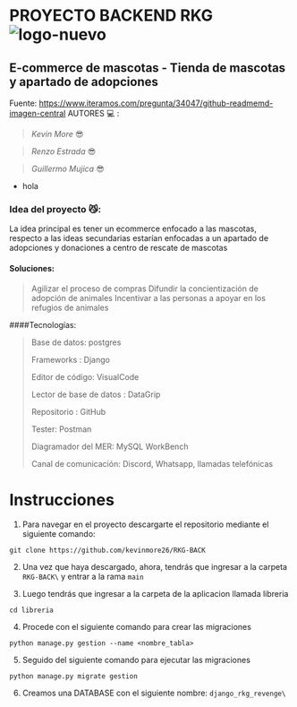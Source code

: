 # PROYECTO BACKEND RKG  ![logo-nuevo](https://user-images.githubusercontent.com/74431425/136596976-bf36329d-7766-4c2c-a150-7379fbe18bfc.png)
## E-commerce de mascotas - Tienda de mascotas y apartado de adopciones
Fuente: https://www.iteramos.com/pregunta/34047/github-readmemd-imagen-central
AUTORES 💻 :

>  _Kevin More_ 😎

>  _Renzo Estrada_ 😎
 
>  _Guillermo Mujica_ 😎
- hola

### Idea del proyecto 😼:
La idea principal es tener un ecommerce enfocado a las
mascotas, respecto a las ideas secundarias estarían enfocadas a un apartado de adopciones y donaciones a centro de rescate de mascotas

#### Soluciones:
> Agilizar el proceso de compras
> Difundir la concientización de adopción de animales
> Incentivar a las personas a apoyar en los refugios de animales

####Tecnologías:
>Base de datos: postgres
>
>Frameworks : Django
>
>Editor de código: VisualCode
>
>Lector de base de datos : DataGrip
>
>Repositorio : GitHub
>
>Tester: Postman
>
>Diagramador del MER: MySQL WorkBench
>
>Canal de comunicación: Discord, Whatsapp, llamadas telefónicas
>
# Instrucciones

1. Para navegar en el proyecto descargarte el repositorio mediante el siguiente comando:

```
git clone https://github.com/kevinmore26/RKG-BACK
```

2. Una vez que haya descargado, ahora, tendrás que ingresar a la carpeta `RKG-BACK\` y  entrar a la rama `main`

3. Luego tendrás que ingresar a la carpeta de la aplicacion llamada libreria
```
cd libreria
```
4.  Procede con el siguiente comando para crear las migraciones
```
python manage.py gestion --name <nombre_tabla>
```
5.  Seguido del siguiente comando para ejecutar las migraciones
```
python manage.py migrate gestion
```
6. Creamos una DATABASE con el siguiente nombre: `django_rkg_revenge\`


